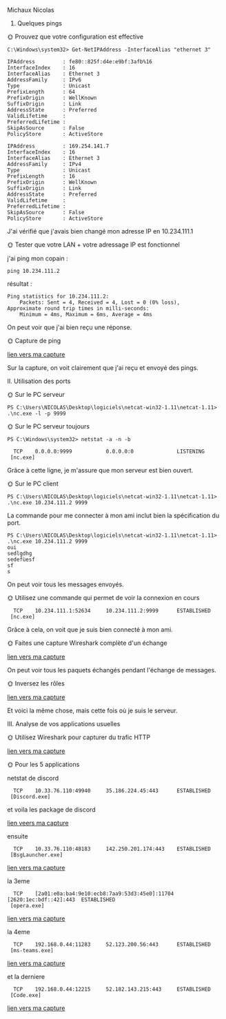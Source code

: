 Michaux Nicolas

1. Quelques pings

🌞 Prouvez que votre configuration est effective

```
C:\Windows\system32> Get-NetIPAddress -InterfaceAlias "ethernet 3"
```

```
IPAddress         : fe80::825f:d4e:e9bf:3afb%16
InterfaceIndex    : 16
InterfaceAlias    : Ethernet 3
AddressFamily     : IPv6
Type              : Unicast
PrefixLength      : 64
PrefixOrigin      : WellKnown
SuffixOrigin      : Link
AddressState      : Preferred
ValidLifetime     :
PreferredLifetime :
SkipAsSource      : False
PolicyStore       : ActiveStore

IPAddress         : 169.254.141.7
InterfaceIndex    : 16
InterfaceAlias    : Ethernet 3
AddressFamily     : IPv4
Type              : Unicast
PrefixLength      : 16
PrefixOrigin      : WellKnown
SuffixOrigin      : Link
AddressState      : Preferred
ValidLifetime     :
PreferredLifetime :
SkipAsSource      : False
PolicyStore       : ActiveStore
   ```

J'ai vérifié que j'avais bien changé mon adresse IP en 10.234.111.1



🌞 Tester que votre LAN + votre adressage IP est fonctionnel

j'ai ping mon copain :

```
ping 10.234.111.2
```

résultat :

```
Ping statistics for 10.234.111.2:
    Packets: Sent = 4, Received = 4, Lost = 0 (0% loss),
Approximate round trip times in milli-seconds:
    Minimum = 4ms, Maximum = 6ms, Average = 4ms
```


On peut voir que j'ai bien reçu une réponse.


🌞 Capture de ping

[lien vers ma capture](ping1.pcap)

Sur la capture, on voit clairement que j'ai reçu et envoyé des pings.




II. Utilisation des ports


🌞 Sur le PC serveur

```
PS C:\Users\NICOLAS\Desktop\logiciels\netcat-win32-1.11\netcat-1.11> .\nc.exe -l -p 9999
```



🌞 Sur le PC serveur toujours

```
PS C:\Windows\system32> netstat -a -n -b
```

```
  TCP    0.0.0.0:9999           0.0.0.0:0              LISTENING
 [nc.exe]
```

Grâce à cette ligne, je m'assure que mon serveur est bien ouvert.


🌞 Sur le PC client

```
PS C:\Users\NICOLAS\Desktop\logiciels\netcat-win32-1.11\netcat-1.11> .\nc.exe 10.234.111.2 9999
```

La commande pour me connecter à mon ami inclut bien la spécification du port.

```
PS C:\Users\NICOLAS\Desktop\logiciels\netcat-win32-1.11\netcat-1.11> .\nc.exe 10.234.111.2 9999
oui
sedlgdhg
sedefùesf
sf
s
```

On peut voir tous les messages envoyés.


🌞 Utilisez une commande qui permet de voir la connexion en cours


```
  TCP    10.234.111.1:52634     10.234.111.2:9999      ESTABLISHED
 [nc.exe]
```

Grâce à cela, on voit que je suis bien connecté à mon ami.


🌞 Faites une capture Wireshark complète d'un échange

[lien vers ma capture](netcat1.pcap)

On peut voir tous les paquets échangés pendant l'échange de messages.



🌞 Inversez les rôles

[lien vers ma capture](netcat2.pcap)

Et voici la même chose, mais cette fois où je suis le serveur.



III. Analyse de vos applications usuelles


🌞 Utilisez Wireshark pour capturer du trafic HTTP

[lien vers ma capture](http.pcap)


🌞 Pour les 5 applications

netstat de discord 

```
  TCP    10.33.76.110:49940     35.186.224.45:443      ESTABLISHED
 [Discord.exe]
```

et voila les package de discord 

[lien veers ma capture](discord.pcap)


ensuite

```
  TCP    10.33.76.110:48183     142.250.201.174:443    ESTABLISHED
 [BsgLauncher.exe]
```

[lien vers ma capture](Bsg.pcap)


la 3eme

```
  TCP    [2a01:e0a:ba4:9e10:ecb8:7aa9:53d3:45e0]:11704  [2620:1ec:bdf::42]:443  ESTABLISHED
 [opera.exe]
 ```

[lien vers ma capture](opera.pcap)


la 4eme

```
  TCP    192.168.0.44:11283     52.123.200.56:443      ESTABLISHED
 [ms-teams.exe]
 ```

[lien vers ma capture](teams.pcap)


et la derniere 

```
  TCP    192.168.0.44:12215     52.182.143.215:443     ESTABLISHED
 [Code.exe]
 ```

[lien vers ma capture](code.pcap)